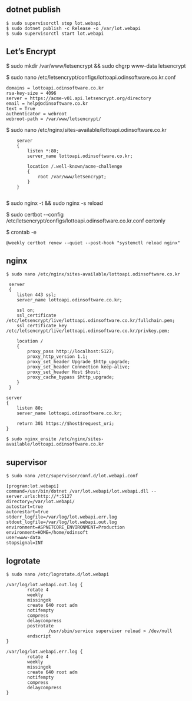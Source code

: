 ﻿## dotnet publish

```
$ sudo supervisorctl stop lot.webapi
$ sudo dotnet publish -c Release -o /var/lot.webapi
$ sudo supervisorctl start lot.webapi
```

## Let’s Encrypt 

$ sudo mkdir /var/www/letsencrypt && sudo chgrp www-data letsencrypt

$ sudo nano /etc/letsencrypt/configs/lottoapi.odinsoftware.co.kr.conf

```
domains = lottoapi.odinsoftware.co.kr
rsa-key-size = 4096
server = https://acme-v01.api.letsencrypt.org/directory
email = help@odinsoftware.co.kr
text = True
authenticator = webroot
webroot-path = /var/www/letsencrypt/
```

$ sudo nano /etc/nginx/sites-available/lottoapi.odinsoftware.co.kr

```
 	server 
	{
		listen *:80;
		server_name lottoapi.odinsoftware.co.kr;

		location /.well-known/acme-challenge 
		{
			root /var/www/letsencrypt;
		}
    }
 
 ```

$ sudo nginx -t && sudo nginx -s reload

$ sudo certbot --config /etc/letsencrypt/configs/lottoapi.odinsoftware.co.kr.conf certonly

$ crontab -e

```
@weekly certbot renew --quiet --post-hook "systemctl reload nginx"
```

## nginx

```
$ sudo nano /etc/nginx/sites-available/lottoapi.odinsoftware.co.kr
```

```
 server 
 {
	listen 443 ssl;
	server_name lottoapi.odinsoftware.co.kr;

	ssl on;
    ssl_certificate /etc/letsencrypt/live/lottoapi.odinsoftware.co.kr/fullchain.pem;
    ssl_certificate_key /etc/letsencrypt/live/lottoapi.odinsoftware.co.kr/privkey.pem;

    location / 
	{
		proxy_pass http://localhost:5127;
        proxy_http_version 1.1;
        proxy_set_header Upgrade $http_upgrade;
        proxy_set_header Connection keep-alive;
        proxy_set_header Host $host;
        proxy_cache_bypass $http_upgrade;
	}
 }

server 
{
	listen 80;
	server_name lottoapi.odinsoftware.co.kr;

    return 301 https://$host$request_uri;
}
```

```
$ sudo nginx_ensite /etc/nginx/sites-available/lottoapi.odinsoftware.co.kr
```

## supervisor

```
$ sudo nano /etc/supervisor/conf.d/lot.webapi.conf
```

```
[program:lot.webapi]
command=/usr/bin/dotnet /var/lot.webapi/lot.webapi.dll --server.urls:http://*:5127
directory=/var/lot.webapi/
autostart=true
autorestart=true
stderr_logfile=/var/log/lot.webapi.err.log
stdout_logfile=/var/log/lot.webapi.out.log
environment=ASPNETCORE_ENVIRONMENT=Production
environment=HOME=/home/odinsoft
user=www-data
stopsignal=INT
```


## logrotate

```
$ sudo nano /etc/logrotate.d/lot.webapi
```

```
/var/log/lot.webapi.out.log {
        rotate 4
        weekly
        missingok
        create 640 root adm
        notifempty
        compress
        delaycompress
        postrotate
                /usr/sbin/service supervisor reload > /dev/null
        endscript
}

/var/log/lot.webapi.err.log {
        rotate 4
        weekly
        missingok
        create 640 root adm
        notifempty
        compress
        delaycompress
}
```